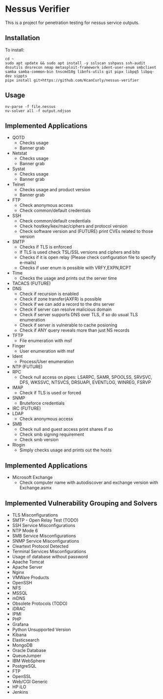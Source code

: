 # Nessus Verifier

This is a project for penetration testing for nessus service outputs.

## Installation

To install:

```
cd ~
sudo apt update && sudo apt install -y sslscan sshpass ssh-audit dnsutils dnsrecon nmap metasploit-framework ident-user-enum smbclient samba samba-common-bin tnscmd10g libnfs-utils git pipx libpq5 libpq-dev sippts
pipx install git+https://github.com/KcanCurly/nessus-verifier
```

## Usage

```
nv-parse -f file.nessus
nv-solver all -f output.ndjson
```

## Implemented Applications
* QOTD
  * Checks usage
  * Banner grab
* Netstat
  * Checks usage
  * Banner grab
* Systat
  * Checks usage
  * Banner grab
* Telnet
  * Checks usage and product version
  * Banner grab
* FTP
  * Check anonymous access
  * Check common/default credentials
* SSH
  * Check common/default credentials
  * Check hostkey/kex/mac/ciphers and protocol version
  * Check software version and (FUTURE) print CVEs related to those version
* SMTP
  * Checks if TLS is enforced
  * If TLS is used check TSL/SSL versions and ciphers and bits
  * Checks if it is open relay (Please check configuration file to specify e-mails)
  * Checks if user enum is possible with VRFY,EXPN,RCPT
* Time
  * Checks the usage and prints out the server time
* TACACS (FUTURE)
* DNS
  * Check if recursion is enabled
  * Check if zone transfer(AXFR) is possible
  * Check if we can add a record to the dns server
  * Check if server can resolve malicious domain
  * Check if server supports DNS over TLS, if so do usual TLS enumeration
  * Check if server is vulnerable to cache posioning
  * Check if ANY query reveals more than just NS records
* TFTP
  * File enumeration with msf
* Finger
  * User enumeration with msf
* Ident
  * Process/User enumeration
* NTP (FUTURE)
* RPC
  * Check null access on pipes: LSARPC, SAMR, SPOOLSS, SRVSVC, DFS, WKSSVC, NTSVCS, DRSUAPI, EVENTLOG, WINREG, FSRVP
* IMAP
  * Check if TLS is used or forced
* SNMP
  * Bruteforce credentials
* IRC (FUTURE)
* LDAP
  * Check anonymous access
* SMB
  * Check null and guest access print shares if so
  * Check smb signing requirement
  * Check smb version
* Rlogin
  * Simply checks usage and prints out the hosts

## Implemented Applications

* Microsoft Exchange
  * Check computer name with autodiscover and exchange version with Exchange.asmx

## Implemented Vulnerability Grouping and Solvers

* TLS Misconfigurations
* SMTP - Open Relay Test (TODO)
* SSH Service Misconfigurations
* NTP Mode 6
* SMB Service Misconfigurations
* SNMP Service Misconfigurations
* Cleartext Protocol Detected
* Terminal Services Misconfigurations
* Usage of database without password
* Apache Tomcat
* Apache Server
* Nginx
* VMWare Products
* OpenSSH
* NFS
* MSSQL
* mDNS
* Obsolete Protocols (TODO)
* iDRAC
* IPMI
* PHP
* Grafana
* Python Unsupported Version
* Kibana
* Elasticsearch
* MongoDB
* Oracle Database
* QueueJumper
* IBM WebSphere
* PostgreSQL
* FTP
* OpenSSL
* Web/CGI Generic
* HP iLO
* Jenkins